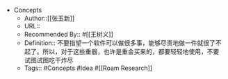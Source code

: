 - Concepts
    - Author::[[张玉新]]
    - URL::
    - Recommended By:: #[[王树义]]
    - Definition:: 不要指望一个软件可以做很多事，能够尽责地做一件就很了不起了。所以，对于这些重器，也许是重金买来的，都要轻轻地使用，不要试图试图吃干炸尽
    - Tags:: #Concepts #Idea #[[Roam Research]] 
